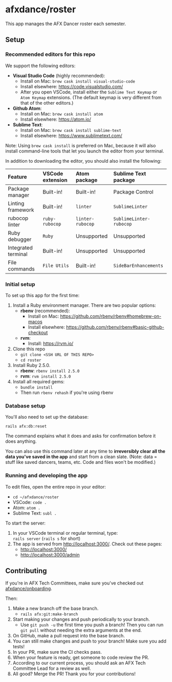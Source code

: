 # afxdance/roster

This app manages the AFX Dancer roster each semester.

## Setup

### Recommended editors for this repo

We support the following editors:

- **Visual Studio Code** (highly recommended):
  - Install on Mac: `brew cask install visual-studio-code`
  - Install elsewhere: <https://code.visualstudio.com/>
  - After you open VSCode, install either the `Sublime Text Keymap` or `Atom Keymap` extensions. (The default keymap is very different from that of the other editors.)
- **Github Atom**:
  - Install on Mac: `brew cask install atom`
  - Install elsewhere: <https://atom.io/>
- **Sublime Text**:
  - Install on Mac: `brew cask install sublime-text`
  - Install elsewhere: <https://www.sublimetext.com/>

Note: Using `brew cask install` is preferred on Mac, because it will also install command-line tools that let you launch the editor from your terminal.

In addition to downloading the editor, you should also install the following:

| Feature             | VSCode extension | Atom package     | Sublime Text package    |
| :------------------ | :--------------- | :--------------- | :---------------------- |
| Package manager     | Built-in!        | Built-in!        | Package Control         |
| Linting framework   | Built-in!        | `linter`         | `SublimeLinter`         |
| rubocop linter      | `ruby-rubocop`   | `linter-rubocop` | `SublimeLinter-rubocop` |
| Ruby debugger       | `Ruby`           | Unsupported      | Unsupported             |
| Integrated terminal | Built-in!        | Unsupported      | Unsupported             |
| File commands       | `File Utils`     | Built-in!        | `SideBarEnhancements`   |

### Initial setup

To set up this app for the first time:

1. Install a Ruby environment manager. There are two popular options:
    - **rbenv** (recommended):
       - Install on Mac: <https://github.com/rbenv/rbenv#homebrew-on-macos>
       - Install elsewhere: <https://github.com/rbenv/rbenv#basic-github-checkout>
    - **rvm**:
       - Install: <https://rvm.io/>
2. Clone this repo
    - `git clone <SSH URL OF THIS REPO>`
    - `cd roster`
3. Install Ruby 2.5.0.
   - **rbenv**: `rbenv install 2.5.0`
   - **rvm**: `rvm install 2.5.0`
4. Install all required gems:
   - `bundle install`
   - Then run `rbenv rehash` if you're using rbenv

### Database setup

You'll also need to set up the database:

```shell
rails afx:db:reset
```

The command explains what it does and asks for confirmation before it does anything.

You can also use this command later at any time to **irreversibly clear all the data you've saved in the app** and start from a clean slate.
(Note: data = stuff like saved dancers, teams, etc. Code and files won't be modified.)

### Running and developing the app

To edit files, open the entire repo in your editor:

- `cd ~/afxdance/roster`
- VSCode: `code .`
- Atom: `atom .`
- Sublime Text: `subl .`

To start the server:

1. In your VSCode terminal or regular terminal, type: \
   `rails server` (`rails s` for short)
2. The app is served from <http://localhost:3000/>. Check out these pages:
   - <http://localhost:3000/>
   - <http://localhost:3000/admin>

## Contributing

If you're in AFX Tech Committees, make sure you've checked out [afxdance/onboarding](https://github.com/afxdance/onboarding).

Then:

1. Make a new branch off the base branch.
    - `rails afx:git:make-branch`
2. Start making your changes and push periodically to your branch.
    - Use `git push -u` the first time you push a branch!
      Then you can run `git pull` without needing the extra arguments at the end.
3. On GitHub, make a pull request into the base branch.
4. You can still make changes and push to your branch! Make sure you add tests!
5. In your PR, make sure the CI checks pass.
6. When your feature is ready, get someone to code review the PR.
7. According to our current process, you should ask an AFX Tech Committee Lead for a review as well.
8. All good? Merge the PR! Thank you for your contributions!
